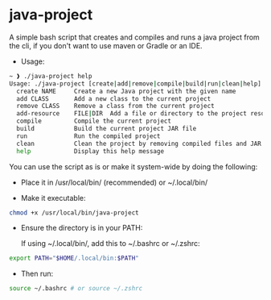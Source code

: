 # java-project

A simple bash script that creates and compiles and runs a java project from the cli, if you don't want to use maven or Gradle or an IDE.

- Usage:

```bash
~ ❱ ./java-project help
Usage: ./java-project [create|add|remove|compile|build|run|clean|help]
  create NAME     Create a new Java project with the given name
  add CLASS       Add a new class to the current project
  remove CLASS    Remove a class from the current project
  add-resource    FILE|DIR  Add a file or directory to the project resources
  compile         Compile the current project
  build           Build the current project JAR file
  run             Run the compiled project
  clean           Clean the project by removing compiled files and JAR
  help            Display this help message
```

You can use the script as is or make it system-wide by doing the following:

- Place it in /usr/local/bin/ (recommended) or ~/.local/bin/

- Make it executable:

```bash
chmod +x /usr/local/bin/java-project
```

- Ensure the directory is in your PATH:

  If using ~/.local/bin/, add this to ~/.bashrc or ~/.zshrc:

```bash
export PATH="$HOME/.local/bin:$PATH"
```

- Then run:

```bash
source ~/.bashrc # or source ~/.zshrc
```
